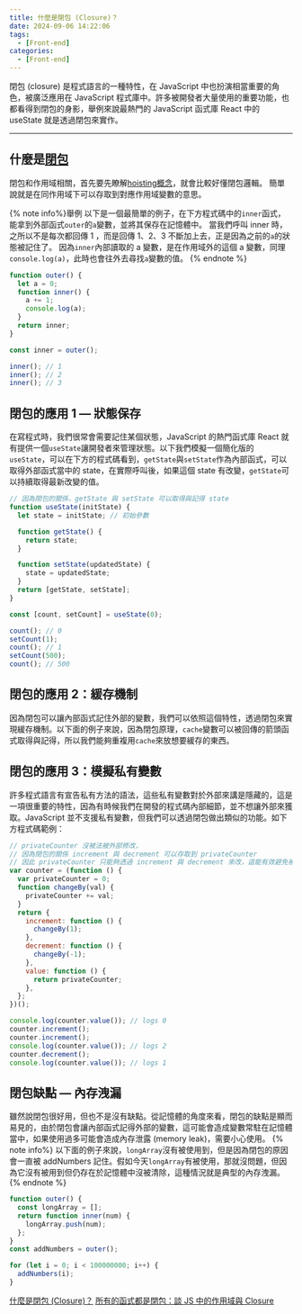 ```yaml
---
title: 什麼是閉包 (Closure)？
date: 2024-09-06 14:22:06
tags:
  - [Front-end]
categories:
  - [Front-end]
---
```


閉包 (closure) 是程式語言的一種特性，在 JavaScript 中也扮演相當重要的角色，被廣泛應用在 JavaScript 程式庫中。許多被開發者大量使用的重要功能，也都看得到閉包的身影，舉例來說最熱門的 JavaScript 函式庫 React 中的 useState 就是透過閉包來實作。

<!-- more -->

------

## 什麼是[閉包](https://developer.mozilla.org/zh-TW/docs/Web/JavaScript/Closures)

閉包和作用域相關，首先要先瞭解[hoisting概念](https://blog.huli.tw/2018/11/10/javascript-hoisting-and-tdz/)，就會比較好懂閉包邏輯。
簡單說就是在同作用域下可以存取到對應作用域變數的意思。

{% note info%}舉例
以下是一個最簡單的例子，在下方程式碼中的`inner`函式，能拿到外部函式`outer`的`a`變數，並將其保存在記憶體中。
當我們呼叫 inner 時，之所以不是每次都回傳 1 ，而是回傳 1、2、3 不斷加上去，正是因為之前的`a`的狀態被記住了。
因為`inner`內部讀取的 a 變數，是在作用域外的這個 a 變數，同理`console.log(a)`，此時也會往外去尋找`a`變數的值。
{% endnote %}

```js
function outer() {
  let a = 0;
  function inner() {
    a += 1;
    console.log(a);
  }
  return inner;
}

const inner = outer();

inner(); // 1
inner(); // 2
inner(); // 3
```

## 閉包的應用 1 — 狀態保存

在寫程式時，我們很常會需要記住某個狀態，JavaScript 的熱門函式庫 React 就有提供一個`useState`讓開發者來管理狀態。以下我們模擬一個簡化版的`useState`，可以在下方的程式碼看到，`getState`與`setState`作為內部函式，可以取得外部函式當中的 state，在實際呼叫後，如果這個 state 有改變，`getState`可以持續取得最新改變的值。

```js
// 因為閉包的關係，getState 與 setState 可以取得與記得 state
function useState(initState) {
  let state = initState; // 初始參數

  function getState() {
    return state;
  }

  function setState(updatedState) {
    state = updatedState;
  }
  return [getState, setState];
}

const [count, setCount] = useState(0);

count(); // 0
setCount(1);
count(); // 1
setCount(500);
count(); // 500
```

## 閉包的應用 2：緩存機制

因為閉包可以讓內部函式記住外部的變數，我們可以依照這個特性，透過閉包來實現緩存機制。以下面的例子來說，因為閉包原理，`cache`變數可以被回傳的箭頭函式取得與記得，所以我們能夠重複用`cache`來放想要緩存的東西。

## 閉包的應用 3：模擬私有變數
許多程式語言有宣告私有方法的語法，這些私有變數對於外部來講是隱藏的，這是一項很重要的特性，因為有時候我們在開發的程式碼內部細節，並不想讓外部來獲取。JavaScript 並不支援私有變數，但我們可以透過閉包做出類似的功能。如下方程式碼範例：

```js
// privateCounter 沒被法被外部修改，
// 因為閉包的關係 increment 與 decrement 可以存取到 privateCounter
// 因此 privateCounter 只能夠透過 increment 與 decrement 來改，這能有效避免被誤觸到
var counter = (function () {
  var privateCounter = 0;
  function changeBy(val) {
    privateCounter += val;
  }
  return {
    increment: function () {
      changeBy(1);
    },
    decrement: function () {
      changeBy(-1);
    },
    value: function () {
      return privateCounter;
    },
  };
})();

console.log(counter.value()); // logs 0
counter.increment();
counter.increment();
console.log(counter.value()); // logs 2
counter.decrement();
console.log(counter.value()); // logs 1
```

## 閉包缺點 — 內存洩漏

雖然說閉包很好用，但也不是沒有缺點。從記憶體的角度來看，閉包的缺點是顯而易見的，由於閉包會讓內部函式記得外部的變數，這可能會造成變數常駐在記憶體當中，如果使用過多可能會造成內存泄露 (memory leak)，需要小心使用。
{% note info%}
以下面的例子來說，`longArray`沒有被使用到，但是因為閉包的原因會一直被 addNumbers 記住。假如今天`longArray`有被使用，那就沒問題，但因為它沒有被用到但仍存在於記憶體中沒被清除，這種情況就是典型的內存洩漏。
{% endnote %}

```js
function outer() {
  const longArray = [];
  return function inner(num) {
    longArray.push(num);
  };
}
const addNumbers = outer();

for (let i = 0; i < 100000000; i++) {
  addNumbers(i);
}
```

[什麼是閉包 (Closure)？](https://www.explainthis.io/zh-hant/swe/what-is-closure)
[所有的函式都是閉包：談 JS 中的作用域與 Closure](https://blog.huli.tw/2018/12/08/javascript-closure/)